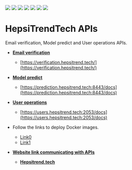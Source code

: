![](https://img.shields.io/badge/Python-FFD43B?style=for-the-badge&logo=python&logoColor=blue) ![](https://img.shields.io/badge/TensorFlow-FF6F00?style=for-the-badge&logo=TensorFlow&logoColor=white) ![](https://img.shields.io/badge/Colab-F9AB00?style=for-the-badge&logo=googlecolab&color=525252) ![](https://img.shields.io/badge/Spotify-Annoy-1ED760?&style=for-the-badge&logo=spotify&logoColor=white) ![](https://img.shields.io/badge/Flask-000000?style=for-the-badge&logo=flask&logoColor=white) ![](https://img.shields.io/badge/fastapi-109989?style=for-the-badge&logo=FASTAPI&logoColor=white) ![](https://img.shields.io/badge/PostgreSQL-316192?style=for-the-badge&logo=postgresql&logoColor=white)

# HepsiTrendTech APIs 

Email verification, Model predict and User operations APIs. 


* [**Email verification**](/mailVerification/)

    - [https://verification.hepsitrend.tech/](https://verification.hepsitrend.tech/)


* [**Model predict**](/predictAPI/)

    - [https://prediction.hepsitrend.tech:8443/docs](https://prediction.hepsitrend.tech:8443/docs)


* [**User operations**](/users/)

    - [https://users.hepsitrend.tech:2053/docs](https://users.hepsitrend.tech:2053/docs)


* Follow the links to deploy Docker images.
    
    - [Link0](https://docs.docker.com/engine/swarm/stack-deploy/)
    - [Link1](https://www.linuxtechi.com/how-to-deploy-docker-swarm-on-ubuntu/?utm_content=cmp-true)


* [**Website link communicating with APIs**](https://github.com/AhmetFurkanDEMIR/HepsiTrendTech)

    - [**Hepsitrend.tech**](https://hepsitrend.tech/)